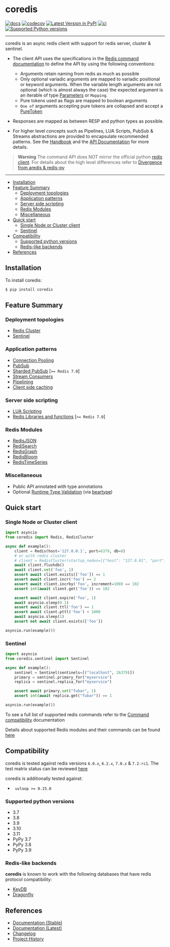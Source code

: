 # coredis

[![docs](https://readthedocs.org/projects/coredis/badge/?version=stable)](https://coredis.readthedocs.org)
[![codecov](https://codecov.io/gh/alisaifee/coredis/branch/master/graph/badge.svg)](https://codecov.io/gh/alisaifee/coredis)
[![Latest Version in PyPI](https://img.shields.io/pypi/v/coredis.svg)](https://pypi.python.org/pypi/coredis/)
[![ci](https://github.com/alisaifee/coredis/workflows/CI/badge.svg?branch=master)](https://github.com/alisaifee/coredis/actions?query=branch%3Amaster+workflow%3ACI)
[![Supported Python versions](https://img.shields.io/pypi/pyversions/coredis.svg)](https://pypi.python.org/pypi/coredis/)

______________________________________________________________________

coredis is an async redis client with support for redis server, cluster & sentinel.

- The client API uses the specifications in the [Redis command documentation](https://redis.io/commands/) to define the API by using the following conventions:

  - Arguments retain naming from redis as much as possible
  - Only optional variadic arguments are mapped to variadic positional or keyword arguments.
    When the variable length arguments are not optional (which is almost always the case) the expected argument
    is an iterable of type [Parameters](https://coredis.readthedocs.io/en/latest/api/typing.html#coredis.typing.Parameters) or `Mapping`.
  - Pure tokens used as flags are mapped to boolean arguments
  - `One of` arguments accepting pure tokens are collapsed and accept a [PureToken](https://coredis.readthedocs.io/en/latest/api/utilities.html#coredis.tokens.PureToken)

- Responses are mapped as between RESP and python types as possible.

- For higher level concepts such as Pipelines, LUA Scripts, PubSub & Streams
  abstractions are provided to encapsulate recommended patterns.
  See the [Handbook](https://coredis.readthedocs.io/en/latest/handbook/index.html)
  and the [API Documentation](https://coredis.readthedocs.io/en/latest/api/index.html)
  for more details.

> **Warning**
> The command API does NOT mirror the official python [redis client](https://github.com/redis/redis-py). For details about the high level differences refer to [Divergence from aredis & redis-py](https://coredis.readthedocs.io/en/latest/history.html#divergence-from-aredis-redis-py)

______________________________________________________________________

<!-- TOC depthFrom:2 depthTo:6 withLinks:1 updateOnSave:1 orderedList:0 -->

- [Installation](#installation)
- [Feature Summary](#feature-summary)
  - [Deployment topologies](#deployment-topologies)
  - [Application patterns](#application-patterns)
  - [Server side scripting](#server-side-scripting)
  - [Redis Modules](#redis-modules)
  - [Miscellaneous](#miscellaneous)
- [Quick start](#quick-start)
  - [Single Node or Cluster client](#single-node-or-cluster-client)
  - [Sentinel](#sentinel)
- [Compatibility](#compatibility)
  - [Supported python versions](#supported-python-versions)
  - [Redis-like backends](#redis-like-backends)
- [References](#references)

<!-- /TOC -->

## Installation

To install coredis:

```bash
$ pip install coredis
```

## Feature Summary

### Deployment topologies

- [Redis Cluster](https://coredis.readthedocs.org/en/latest/handbook/cluster.html#redis-cluster)
- [Sentinel](https://coredis.readthedocs.org/en/latest/api/clients.html#sentinel)

### Application patterns

- [Connection Pooling](https://coredis.readthedocs.org/en/latest/handbook/connections.html#connection-pools)
- [PubSub](https://coredis.readthedocs.org/en/latest/handbook/pubsub.html)
- [Sharded PubSub](https://coredis.readthedocs.org/en/latest/handbook/pubsub.html#sharded-pub-sub) \[`>= Redis 7.0`\]
- [Stream Consumers](https://coredis.readthedocs.org/en/latest/handbook/streams.html)
- [Pipelining](https://coredis.readthedocs.org/en/latest/handbook/pipelines.html)
- [Client side caching](https://coredis.readthedocs.org/en/latest/handbook/caching.html)

### Server side scripting

- [LUA Scripting](https://coredis.readthedocs.org/en/latest/handbook/scripting.html#lua_scripting)
- [Redis Libraries and functions](https://coredis.readthedocs.org/en/latest/handbook/scripting.html#library-functions) \[`>= Redis 7.0`\]

### Redis Modules

- [RedisJSON](https://coredis.readthedocs.org/en/latest/handbook/modules.html#redisjson)
- [RediSearch](https://coredis.readthedocs.org/en/latest/handbook/modules.html#redisearch)
- [RedisGraph](https://coredis.readthedocs.org/en/latest/handbook/modules.html#redisgraph)
- [RedisBloom](https://coredis.readthedocs.org/en/latest/handbook/modules.html#redisbloom)
- [RedisTimeSeries](https://coredis.readthedocs.org/en/latest/handbook/modules.html#redistimeseries)

### Miscellaneous

- Public API annotated with type annotations
- Optional [Runtime Type Validation](https://coredis.readthedocs.org/en/latest/handbook/typing.html#runtime-type-checking) (via [beartype](https://github.com/beartype/beartype))

## Quick start

### Single Node or Cluster client

```python
import asyncio
from coredis import Redis, RedisCluster

async def example():
    client = Redis(host='127.0.0.1', port=6379, db=0)
    # or with redis cluster
    # client = RedisCluster(startup_nodes=[{"host": "127.0.01", "port": 7001}])
    await client.flushdb()
    await client.set('foo', 1)
    assert await client.exists(['foo']) == 1
    assert await client.incr('foo') == 2
    assert await client.incrby('foo', increment=100) == 102
    assert int(await client.get('foo')) == 102

    assert await client.expire('foo', 1)
    await asyncio.sleep(0.1)
    assert await client.ttl('foo') == 1
    assert await client.pttl('foo') < 1000
    await asyncio.sleep(1)
    assert not await client.exists(['foo'])

asyncio.run(example())
```

### Sentinel

```python
import asyncio
from coredis.sentinel import Sentinel

async def example():
    sentinel = Sentinel(sentinels=[("localhost", 26379)])
    primary = sentinel.primary_for("myservice")
    replica = sentinel.replica_for("myservice")

    assert await primary.set("fubar", 1)
    assert int(await replica.get("fubar")) == 1

asyncio.run(example())
```

To see a full list of supported redis commands refer to the [Command
compatibility](https://coredis.readthedocs.io/en/latest/compatibility.html)
documentation

Details about supported Redis modules and their commands can be found
[here](https://coredis.readthedocs.io/en/latest/handbook/modules.html)

## Compatibility

coredis is tested against redis versions `6.0.x`, `6.2.x`, `7.0.x` & `7.2-rc1`.
The test matrix status can be reviewed
[here](https://github.com/alisaifee/coredis/actions/workflows/main.yml)

coredis is additionally tested against:

- ` uvloop >= 0.15.0`

### Supported python versions

- 3.7
- 3.8
- 3.9
- 3.10
- 3.11
- PyPy 3.7
- PyPy 3.8
- PyPy 3.9

### Redis-like backends

**coredis** is known to work with the following databases that have redis protocol compatibility:

- [KeyDB](https://docs.keydb.dev/)
- [Dragonfly](https://dragonflydb.io/)

## References

- [Documentation (Stable)](http://coredis.readthedocs.org/en/stable)
- [Documentation (Latest)](http://coredis.readthedocs.org/en/latest)
- [Changelog](http://coredis.readthedocs.org/en/stable/release_notes.html)
- [Project History](http://coredis.readthedocs.org/en/stable/history.html)
